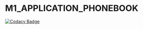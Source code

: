 # M1_APPLICATION_PHONEBOOK

[![Codacy Badge](https://api.codacy.com/project/badge/Grade/1f5e9d2bf4ef4b8b838b53600cbca855)](https://app.codacy.com/gh/Gopal30121998/M1_APPLICATION_PHONEBOOK?utm_source=github.com&utm_medium=referral&utm_content=Gopal30121998/M1_APPLICATION_PHONEBOOK&utm_campaign=Badge_Grade_Settings)

